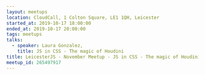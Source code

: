 ```yaml
---
layout: meetups
location: CloudCall, 1 Colton Square, LE1 1QH, Leicester
started_at: 2019-10-17 18:00:00
ended_at: 2019-10-17 20:00:00
tags: meetups
talks:
  - speaker: Laura Gonzalez,
    title: JS in CSS - The magic of Houdini
title: LeicesterJS - November Meetup - JS in CSS - The magic of Houdini
meetup_id: 265497917
---
```

